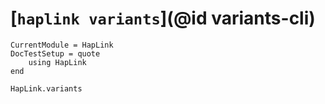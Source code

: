 # [`haplink variants`](@id variants-cli)

```@meta
CurrentModule = HapLink
DocTestSetup = quote
    using HapLink
end
```

```@docs
HapLink.variants
```
